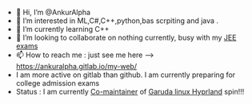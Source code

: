 - 👋 Hi, I’m @AnkurAlpha
- 👀 I’m interested in ML,C#,C++,python,bas scrpiting and java .
- 🌱 I’m currently learning C++
- 💞️ I’m looking to collaborate on nothing currently, busy with my [JEE exams](https://en.wikipedia.org/wiki/Joint_Entrance_Examination_%E2%80%93_Advanced) 
- 📫 How to reach me : just see me here --> https://ankuralpha.gitlab.io/my-web/
- I am more active on gitlab than github. I am currently preparing for college admission exams 
- Status : I am currently [Co-maintainer](https://forum.garudalinux.org/t/we-have-a-new-garuda-maintainer/30629?u=ankur) of [Garuda linux Hyprland](https://forum.garudalinux.org/t/hyprland-downloads/29246/177) spin!!!
<!---
AnkurAlpha/AnkurAlpha is a ✨ special ✨ repository because its `README.md` (this file) appears on your GitHub profile.
You can click the Preview link to take a look at your changes.
--->
